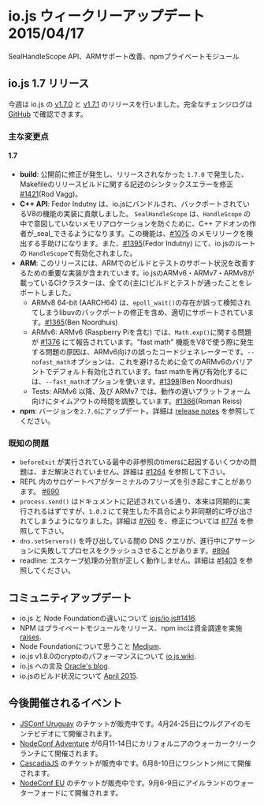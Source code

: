 # io.js ウィークリーアップデート 2015/04/17
SealHandleScope API、ARMサポート改善、npmプライベートモジュール

<!--
# io.js 1.7 releases
-->

## io.js 1.7 リリース

<!--
This week we had two io.js releases [v1.7.0](https://iojs.org/dist/v1.7.0/) and [v1.7.1](https://iojs.org/dist/v1.7.1/), complete changelog can be found [on GitHub](https://github.com/iojs/io.js/blob/v1.x/CHANGELOG.md).
-->

今週は io.js の [v1.7.0](https://iojs.org/dist/v1.7.0/) と [v1.7.1](https://iojs.org/dist/v1.7.1/) のリリースを行いました。完全なチェンジログは [GitHub](https://github.com/iojs/io.js/blob/v1.x/CHANGELOG.md) で確認できます。

<!--
### Notable changes
-->

### 主な変更点

#### 1.7

<!--
* **build**: A syntax error in the Makefile for release builds caused 1.7.0 to be DOA and unreleased. (Rod Vagg) [#1421](https://github.com/iojs/io.js/pull/1421).
* **C++ API**: Fedor Indutny contributed a feature to V8 which has been backported to the V8 bundled in io.js. `SealHandleScope` allows a C++ add-on author to _seal_ a `HandleScope` to prevent further, unintended allocations within it. Currently only enabled for debug builds of io.js. This feature helped detect the leak in [#1075](https://github.com/iojs/io.js/issues/1075) and is now activated on the root `HandleScope` in io.js. (Fedor Indutny) [#1395](https://github.com/iojs/io.js/pull/1395).
* **ARM**: This release includes significant work to improve the state of ARM support for builds and tests. The io.js CI cluster's ARMv6, ARMv7 and ARMv8 build servers are now all (mostly) reporting passing builds and tests.
  * ARMv8 64-bit (AARCH64) is now properly supported, including a backported fix in libuv that was mistakenly detecting the existence of `epoll_wait()`. (Ben Noordhuis) [#1365](https://github.com/iojs/io.js/pull/1365).
  * ARMv6: [#1376](https://github.com/iojs/io.js/issues/1376) reported a problem with `Math.exp()` on ARMv6 (including Raspberry Pi). The culprit is erroneous codegen for ARMv6 when using the "fast math" feature of V8. `--nofast_math` has been turned on for all ARMv6 variants by default to avoid this, fast math can be turned back on with `--fast_math`. (Ben Noordhuis) [#1398](https://github.com/iojs/io.js/pull/1398).
  * Tests: timeouts have been tuned specifically for slower platforms, detected as ARMv6 and ARMv7. (Roman Reiss) [#1366](https://github.com/iojs/io.js/pull/1366).
* **npm**: Upgrade npm to 2.7.6. See the [release notes](https://github.com/npm/npm/releases/tag/v2.7.6) for details.
-->

* **build**: 公開前に修正が発生し、リリースされなかった `1.7.0` で発生した、Makefileのリリースビルドに関する記述のシンタックスエラーを修正 [#1421](https://github.com/iojs/io.js/pull/1421)(Rod Vagg)。
* **C++ API**: Fedor Indutny は、io.jsにバンドルされ、バックポートされているV8の機能の実装に貢献しました。 `SealHandleScope` は、`HandleScope` の中で意図していないメモリアロケーションを防ぐために、C++ アドオンの作者が_seal_できるようになります。この機能は、[#1075](https://github.com/iojs/io.js/issues/1075) のメモリリークを検出する手助けになります。また、[#1395](https://github.com/iojs/io.js/pull/1395)(Fedor Indutny) にて、io.jsのルートの `HandleScope`で有効化されました。
* **ARM**: このリリースには、ARMでのビルドとテストのサポート状況を改善するための重要な実装が含まれています。io.jsのARMv6・ARMv7・ARMv8が載っているCIクラスターは、全ての(主に)ビルドとテストが通ったことをレポートしました。
  * ARMv8 64-bit (AARCH64) は、`epoll_wait()`の存在が誤って検知されてしまうlibuvのバックポートの修正を含め、適切にサポートされています。[#1365](https://github.com/iojs/io.js/pull/1365)(Ben Noordhuis)
  * ARMv6: ARMv6 (Raspberry Piを含む) では、`Math.exp()`に関する問題が [#1376](https://github.com/iojs/io.js/pull/1376) にて報告されています。"fast math" 機能をV8で使う際に発生する問題の原因は、ARMv6向けの誤ったコードジェネレーターです。`--nofast_math`オプションは、これを避けるために全てのARMv6のバリアントでデフォルト有効化されています。fast mathを再び有効化するには、`--fast_math`オプションを使います。[#1398](https://github.com/iojs/io.js/pull/1398)(Ben Noordhuis)
  * Tests: ARMv6 以降、及び ARMv7 では、動作の遅いプラットフォーム向けにタイムアウトの時間を調整しています。[#1366](https://github.com/iojs/io.js/pull/1366)(Roman Reiss)
* **npm**: バージョンを`2.7.6`にアップデート。詳細は [release notes](https://github.com/npm/npm/releases/tag/v2.7.6) を参照してください。

<!--
### Known issues
-->

### 既知の問題

<!--
* Some problems with unreferenced timers running during `beforeExit` are still to be resolved. See [#1264](https://github.com/iojs/io.js/issues/1264).
* Surrogate pair in REPL can freeze terminal [#690](https://github.com/iojs/io.js/issues/690)
* `process.send()` is not synchronous as the docs suggest, a regression introduced in 1.0.2, see [#760](https://github.com/iojs/io.js/issues/760) and fix in [#774](https://github.com/iojs/io.js/issues/774)
* Calling `dns.setServers()` while a DNS query is in progress can cause the process to crash on a failed assertion [#894](https://github.com/iojs/io.js/issues/894)
* readline: split escapes are processed incorrectly, see [#1403](https://github.com/iojs/io.js/issues/1403)
-->

* `beforeExit` が実行されている最中の非参照のtimersに起因するいくつかの問題は、まだ解決されていません。詳細は [#1264](https://github.com/iojs/io.js/issues/1264) を参照して下さい。
* REPL 内のサロゲートペアがターミナルのフリーズを引き起こすことがあります。 [#690](https://github.com/iojs/io.js/issues/690)
* `process.send()` はドキュメントに記述されている通り、本来は同期的に実行されるはずですが、`1.0.2` にて発生した不具合により非同期的に呼び出されてしまうようになりました。詳細は [#760](https://github.com/iojs/io.js/issues/760) を、修正については [#774](https://github.com/iojs/io.js/issues/774) を参照して下さい。
* `dns.setServers()` を呼び出している間の DNS クエリが、進行中にアサーションに失敗してプロセスをクラッシュさせることがあります。[#894](https://github.com/iojs/io.js/issues/894)
* readline: エスケープ処理の分割が正しく動作しません。詳細は [#1403](https://github.com/iojs/io.js/issues/1403) を参照してください。

<!--
### Community Updates
-->

## コミュニティアップデート

<!--
* Difference between io.js and The Node Foundation [iojs/io.js#1416](https://github.com/iojs/io.js/issues/1416).
* NPM launches private modules and npm inc [raises](http://techcrunch.com/2015/04/14/popular-javascript-package-manager-npm-raises-8m-launches-private-modules/).
* Thoughts of Node.js Foundation on [Medium](https://medium.com/@programmer/thoughts-on-node-foundation-abcf86c72786).
* io.js v1.8.0 crypto performance on [io.js wiki](https://github.com/iojs/io.js/wiki/Crypto-Performance-Notes-for-OpenSSL-1.0.2a-on-iojs-v1.8.0).
* io.js mention on [Oracle's blog](https://blogs.oracle.com/java-platform-group/entry/node_js_and_io_js).
* State of the io.js Build [April 2015](https://github.com/iojs/build/issues/77)
-->

* io.js と Node Foundationの違いについて [iojs/io.js#1416](https://github.com/iojs/io.js/issues/1416).
* NPM はプライベートモジュールをリリース、npm incは資金調達を実施 [raises](http://techcrunch.com/2015/04/14/popular-javascript-package-manager-npm-raises-8m-launches-private-modules/).
* Node Foundationについて思うこと [Medium](https://medium.com/@programmer/thoughts-on-node-foundation-abcf86c72786).
* io.js v1.8.0のcryptoのパフォーマンスについて [io.js wiki](https://github.com/iojs/io.js/wiki/Crypto-Performance-Notes-for-OpenSSL-1.0.2a-on-iojs-v1.8.0).
* io.js への言及 [Oracle's blog](https://blogs.oracle.com/java-platform-group/entry/node_js_and_io_js).
* io.jsのビルド状況について [April 2015](https://github.com/iojs/build/issues/77).

<!--
### Upcoming Events
-->

## 今後開催されるイベント

<!--
* [JSConf Uruguay](http://jsconf.uy) tickets are on sale, April 24th & 25th at Montevideo, Uruguay
* [NodeConf Adventure](http://nodeconf.com/) tickets are on sale, June 11th - 14th at Walker Creek Ranch, CA
* [CascadiaJS](http://2015.cascadiajs.com/) tickets are on sale, July 8th - 10th at Washington State
* [NodeConf EU](http://nodeconf.eu/) tickets are on sale, September 6th - 9th at Waterford, Ireland
-->

* [JSConf Uruguay](http://jsconf.uy) のチケットが販売中です。4月24-25日にウルグアイのモンテビデオにて開催されます。
* [NodeConf Adventure](http://nodeconf.com/) が6月11-14日にカリフォルニアのウォーカークリークランチにて開催されます。
* [CascadiaJS](http://2015.cascadiajs.com/) のチケットが販売中です。6月8-10日にワシントン州にて開催されます。
* [NodeConf EU](http://nodeconf.eu/) のチケットが販売中です。9月6-9日にアイルランドのウォーターフォードにて開催されます。
